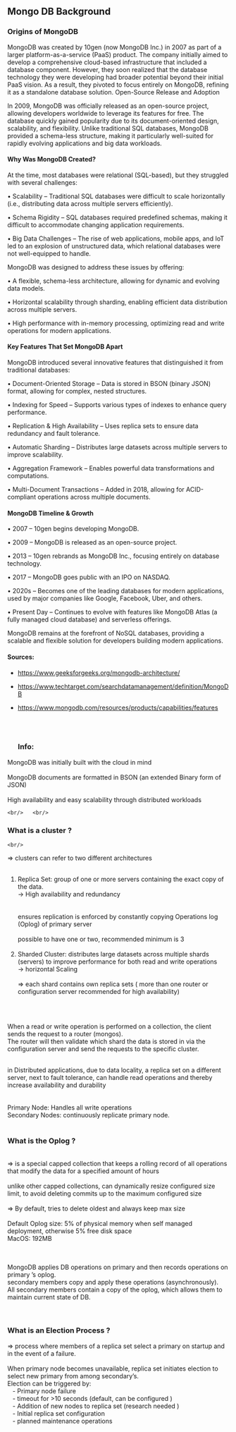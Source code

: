  
## Mongo DB Background

### Origins of MongoDB

MongoDB was created by 10gen (now MongoDB Inc.) in 2007 as part of a larger platform-as-a-service (PaaS) product. The company initially aimed to develop a comprehensive cloud-based infrastructure that included a database component. However, they soon realized that the database technology they were developing had broader potential beyond their initial PaaS vision. As a result, they pivoted to focus entirely on MongoDB, refining it as a standalone database solution.
Open-Source Release and Adoption

In 2009, MongoDB was officially released as an open-source project, allowing developers worldwide to leverage its features for free. The database quickly gained popularity due to its document-oriented design, scalability, and flexibility. Unlike traditional SQL databases, MongoDB provided a schema-less structure, making it particularly well-suited for rapidly evolving applications and big data workloads.
#### Why Was MongoDB Created?

At the time, most databases were relational (SQL-based), but they struggled with several challenges:

•	Scalability – Traditional SQL databases were difficult to scale horizontally (i.e., distributing data across multiple servers efficiently).

•	Schema Rigidity – SQL databases required predefined schemas, making it difficult to accommodate changing application requirements.

•	Big Data Challenges – The rise of web applications, mobile apps, and IoT led to an explosion of unstructured data, which relational databases were not well-equipped to handle.

MongoDB was designed to address these issues by offering:

•	A flexible, schema-less architecture, allowing for dynamic and evolving data models.

•	Horizontal scalability through sharding, enabling efficient data distribution across multiple servers.

•	High performance with in-memory processing, optimizing read and write operations for modern applications.

#### Key Features That Set MongoDB Apart

MongoDB introduced several innovative features that distinguished it from traditional databases:

•	Document-Oriented Storage – Data is stored in BSON (binary JSON) format, allowing for complex, nested structures.

•	Indexing for Speed – Supports various types of indexes to enhance query performance.

•	Replication & High Availability – Uses replica sets to ensure data redundancy and fault tolerance.

•	Automatic Sharding – Distributes large datasets across multiple servers to improve scalability.

•	Aggregation Framework – Enables powerful data transformations and computations.

•	Multi-Document Transactions – Added in 2018, allowing for ACID-compliant operations across multiple documents.

#### MongoDB Timeline & Growth

•	2007 – 10gen begins developing MongoDB.

•	2009 – MongoDB is released as an open-source project.

•	2013 – 10gen rebrands as MongoDB Inc., focusing entirely on database technology.

•	2017 – MongoDB goes public with an IPO on NASDAQ.

•	2020s – Becomes one of the leading databases for modern applications, used by major companies like Google, Facebook, Uber, and others.

•	Present Day – Continues to evolve with features like MongoDB Atlas (a fully managed cloud database) and serverless offerings.

MongoDB remains at the forefront of NoSQL databases, providing a scalable and flexible solution for developers building modern applications.

#### Sources:
-	https://www.geeksforgeeks.org/mongodb-architecture/
-	https://www.techtarget.com/searchdatamanagement/definition/MongoDB
-	https://www.mongodb.com/resources/products/capabilities/features




	<br/>	<br/>
	### Info:	<br/>
MongoDB was initially built with the cloud in mind
 	<br/>	<br/>
MongoDB documents are formatted in BSON (an extended Binary form of JSON) 
	<br/>	<br/>
 High availability and easy scalability through distributed workloads

		
	<br/>	<br/>
###	What is a cluster ? 	<br/>
	<br/>
=> clusters can refer to two different architectures	<br/>
				<br/>
1. Replica Set: group of one or more servers containing the exact copy of the data.	<br/>
					-> High availability and redundancy	<br/>
	<br/>
	<br/>
ensures replication is enforced by constantly copying Operations log (Oplog) of primary server	<br/>
	<br/>
possible to have one or two, recommended minimum is 3	<br/>
				<br/>
2. Sharded Cluster:  distributes large datasets across multiple shards (servers) to improve performance for both read and write operations	<br/>
					-> horizontal Scaling	<br/>
	<br/>
=> each shard contains own replica sets ( more than one router or configuration server recommended for high availability)	<br/>
						<br/>
	
<br/>
			
When a read or write operation is performed on a collection, the client sends the request to a router (mongos). 	<br/>
The router will then validate which shard the data is stored in via the configuration server and send the requests to the specific cluster.	<br/>
				
<br/>
in Distributed applications, due to data locality, a replica set on a different server, next to fault tolerance,
				 can handle read operations and thereby increase availability and durability
	<br/>	<br/>	<br/>
Primary Node: Handles all write operations	<br/>
Secondary Nodes: continuously replicate primary node.	<br/>
	<br/>

### What is the Oplog ?
	
 <br/>
 => is a special capped collection that keeps a rolling record of all operations that modify the data for a specified amount of hours<br/>
 	<br/>
 unlike other capped collections, can dynamically resize configured size limit, to avoid deleting commits up to the maximum configured size	<br/>
	<br/>
 => By default, tries to delete oldest and always keep max size
			
<br/>	
<br/>Default Oplog size: 5% of physical memory when self managed deployment, otherwise 5% free disk space
<br/>	MacOS: 192MB

<br/>	<br/>
MongoDB applies DB operations on primary and then records operations on primary ’s oplog.  	<br/>
secondary members copy and apply these operations (asynchronously). 	<br/>
All secondary members contain a copy of the oplog, which allows them to maintain current state of DB. 	<br/>
<br/>	<br/>

### What is an Election Process ?	<br/>
=> process where members of a replica set select a primary on startup and in the event of a failure.	<br/>
 	<br/>
		When primary node becomes unavailable, replica set initiates election to select new primary from among secondary’s.	<br/>
			Election can be triggered by:	<br/>
		 &nbsp;&nbsp;		- Primary node failure	<br/>
			&nbsp;&nbsp; 	- timeout for >10 seconds (default, can be configured ) 	<br/>
			&nbsp;&nbsp; 	- Addition of new nodes to replica set (research needed )	<br/>
			&nbsp;&nbsp; 	- Initial replica set configuration	<br/>
			&nbsp;&nbsp; 	- planned maintenance operations 	<br/>
				
		





